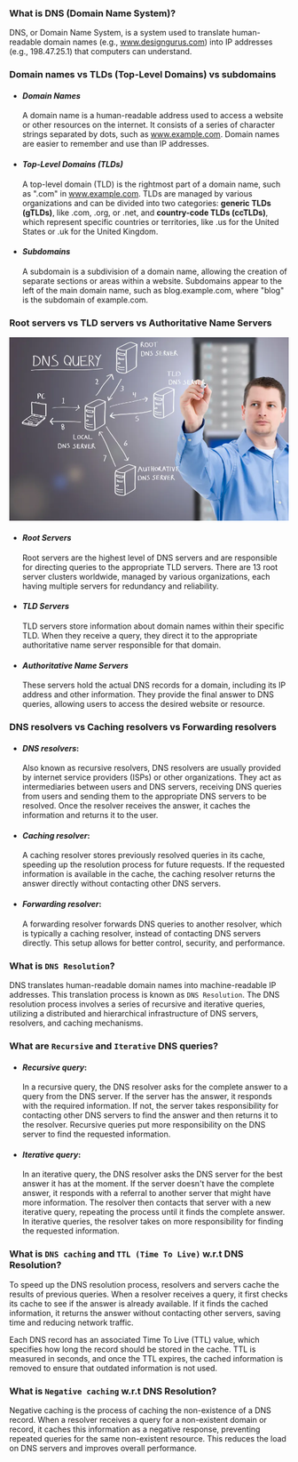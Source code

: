 ### What is DNS (Domain Name System)?

DNS, or Domain Name System, is a system used to translate human-readable domain names (e.g., www.designgurus.com) into IP addresses (e.g., 198.47.25.1) that computers can understand.

### Domain names vs TLDs (Top-Level Domains) vs subdomains

- #### _Domain Names_
  A domain name is a human-readable address used to access a website or other resources on the internet. It consists of a series of character strings separated by dots, such as www.example.com. Domain names are easier to remember and use than IP addresses.
- #### _Top-Level Domains (TLDs)_
  A top-level domain (TLD) is the rightmost part of a domain name, such as ".com" in www.example.com. TLDs are managed by various organizations and can be divided into two categories: **generic TLDs (gTLDs)**, like .com, .org, or .net, and **country-code TLDs (ccTLDs)**, which represent specific countries or territories, like .us for the United States or .uk for the United Kingdom.
- #### _Subdomains_
  A subdomain is a subdivision of a domain name, allowing the creation of separate sections or areas within a website. Subdomains appear to the left of the main domain name, such as blog.example.com, where "blog" is the subdomain of example.com.

### Root servers vs TLD servers vs Authoritative Name Servers

![Root servers vs TLD servers vs Authoritative Name Servers](image.png)

- #### _Root Servers_
  Root servers are the highest level of DNS servers and are responsible for directing queries to the appropriate TLD servers. There are 13 root server clusters worldwide, managed by various organizations, each having multiple servers for redundancy and reliability.
- #### _TLD Servers_
  TLD servers store information about domain names within their specific TLD. When they receive a query, they direct it to the appropriate authoritative name server responsible for that domain.
- #### _Authoritative Name Servers_
  These servers hold the actual DNS records for a domain, including its IP address and other information. They provide the final answer to DNS queries, allowing users to access the desired website or resource.

### DNS resolvers vs Caching resolvers vs Forwarding resolvers

- #### _DNS resolvers_:

  Also known as recursive resolvers, DNS resolvers are usually provided by internet service providers (ISPs) or other organizations. They act as intermediaries between users and DNS servers, receiving DNS queries from users and sending them to the appropriate DNS servers to be resolved. Once the resolver receives the answer, it caches the information and returns it to the user.

- #### _Caching resolver_:

  A caching resolver stores previously resolved queries in its cache, speeding up the resolution process for future requests. If the requested information is available in the cache, the caching resolver returns the answer directly without contacting other DNS servers.

- #### _Forwarding resolver_:

  A forwarding resolver forwards DNS queries to another resolver, which is typically a caching resolver, instead of contacting DNS servers directly. This setup allows for better control, security, and performance.

### What is `DNS Resolution`?

DNS translates human-readable domain names into machine-readable IP addresses. This translation process is known as `DNS Resolution`. The DNS resolution process involves a series of recursive and iterative queries, utilizing a distributed and hierarchical infrastructure of DNS servers, resolvers, and caching mechanisms.

### What are `Recursive` and `Iterative` DNS queries?

- #### _Recursive query_:

  In a recursive query, the DNS resolver asks for the complete answer to a query from the DNS server. If the server has the answer, it responds with the required information. If not, the server takes responsibility for contacting other DNS servers to find the answer and then returns it to the resolver. Recursive queries put more responsibility on the DNS server to find the requested information.

- #### _Iterative query_:
  In an iterative query, the DNS resolver asks the DNS server for the best answer it has at the moment. If the server doesn't have the complete answer, it responds with a referral to another server that might have more information. The resolver then contacts that server with a new iterative query, repeating the process until it finds the complete answer. In iterative queries, the resolver takes on more responsibility for finding the requested information.

### What is `DNS caching` and `TTL (Time To Live)` w.r.t DNS Resolution?

To speed up the DNS resolution process, resolvers and servers cache the results of previous queries. When a resolver receives a query, it first checks its cache to see if the answer is already available. If it finds the cached information, it returns the answer without contacting other servers, saving time and reducing network traffic.

Each DNS record has an associated Time To Live (TTL) value, which specifies how long the record should be stored in the cache. TTL is measured in seconds, and once the TTL expires, the cached information is removed to ensure that outdated information is not used.

### What is `Negative caching` w.r.t DNS Resolution?

Negative caching is the process of caching the non-existence of a DNS record. When a resolver receives a query for a non-existent domain or record, it caches this information as a negative response, preventing repeated queries for the same non-existent resource. This reduces the load on DNS servers and improves overall performance.

### 
